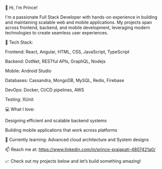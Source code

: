 👋 Hi, I'm Prince!

I'm a passionate Full Stack Developer with hands-on experience in building and maintaining scalable web and mobile applications. My projects span across frontend, backend, and mobile development, leveraging modern technologies to create seamless user experiences.

🔧 Tech Stack:

Frontend: React, Angular, HTML, CSS, JavaScript, TypeScript

Backend: DotNet, RESTful APIs, GraphQL, Nodejs

Mobile: Android Studio

Databases: Cassandra, MongoDB, MySQL, Redis, Firebase

DevOps: Docker, CI/CD pipelines, AWS

Testing: XUnit

💻 What I love:

Designing efficient and scalable backend systems

Building mobile applications that work across platforms

🌱 Currently learning: Advanced cloud architecture and System designs

📫 Reach me at: https://www.linkedin.com/in/prince-prajapati-4807421a0/

📈 Check out my projects below and let’s build something amazing!
